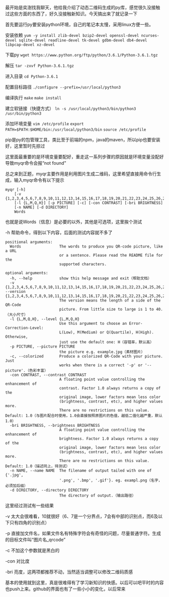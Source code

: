 最开始是奕澍找我聊天，他给我介绍了动态二维码生成的py库，感觉很久没接触过这些方面的东西了，好久没接触新知识。今天搞出来了就记录一下

首先要运行py要安装python环境，自己的笔记本太慢，采用linux方便一些。

安装依赖
`yum -y install zlib-devel bzip2-devel openssl-devel ncurses-devel sqlite-devel readline-devel tk-devel gdbm-devel db4-devel libpcap-devel xz-devel`

下载py
`wget https://www.python.org/ftp/python/3.6.1/Python-3.6.1.tgz`

解压
`tar -zxvf Python-3.6.1.tgz`

进入目录
`cd Python-3.6.1`

配置目标路径
`./configure --prefix=/usr/local/python3`

编译执行
`make`
`make install`

建立软链接（快捷方式）
`ln -s /usr/local/python3/bin/python3 /usr/bin/python3`

添加环境变量
`vim /etc/profile`
`export PATH=$PATH:$HOME/bin:/usr/local/python3/bin`
`source /etc/profile`

pip是py的包管理工具，类比至于前端的npm，java的maven，所以pip也要安装好，这里暂时先掠过

这里面最重要的是环境变量要配好，重走这一系列步骤的原因就是环境变量没配好导致myqr命令会报“not found”

总之来到正题，myqr主要作用是利用图片生成二维码，这里希望直接用命令行生成，输入myqr命令有以下提示

	myqr [-h]
        [-v {1,2,3,4,5,6,7,8,9,10,11,12,13,14,15,16,17,18,19,20,21,22,23,24,25,26,27,28,29,30,31,32,33,34,35,36,37,38,39,40}]
        [-l {L,M,Q,H}] [-p PICTURE] [-c] [-con CONTRAST] [-bri BRIGHTNESS]
        [-n NAME] [-d DIRECTORY]
        Words

也就是说Words（信息）是必要的以外，其他是可选项，这里挨个测试

-h 帮助命令，得到以下内容，后面的测试内容就不多了

	positional arguments:
	  Words                 The words to produce you QR-code picture, like a URL
	                        or a sentence. Please read the README file for the
	                        supported characters.
	
	optional arguments:
	  -h, --help            show this help message and exit（帮助文档）
	  -v {1,2,3,4,5,6,7,8,9,10,11,12,13,14,15,16,17,18,19,20,21,22,23,24,25,26,27,28,29,30,31,32,33,34,35,36,37,38,39,40}, --version {1,2,3,4,5,6,7,8,9,10,11,12,13,14,15,16,17,18,19,20,21,22,23,24,25,26,27,28,29,30,31,32,33,34,35,36,37,38,39,40}
	                        The version means the length of a side of the QR-Code
	                        picture. From little size to large is 1 to 40.（大小尺寸）
	  -l {L,M,Q,H}, --level {L,M,Q,H}
	                        Use this argument to choose an Error-Correction-Level:
	                        L(Low), M(Medium) or Q(Quartile), H(High). Otherwise,
	                        just use the default one: H（容错率，默认高）
	  -p PICTURE, --picture PICTURE
	                        the picture e.g. example.jpg（素材图片）
	  -c, --colorized       Produce a colorized QR-Code with your picture. Just
	                        works when there is a correct '-p' or '--picture'.（色彩丰富）
	  -con CONTRAST, --contrast CONTRAST
	                        A floating point value controlling the enhancement of
	                        contrast. Factor 1.0 always returns a copy of the
	                        original image, lower factors mean less color
	                        (brightness, contrast, etc), and higher values more.
	                        There are no restrictions on this value. Default: 1.0（与图片配合时使用，1.0会直接按照原图片的色值，越低二值化越严重，默认1.0）
	  -bri BRIGHTNESS, --brightness BRIGHTNESS
	                        A floating point value controlling the enhancement of
	                        brightness. Factor 1.0 always returns a copy of the
	                        original image, lower factors mean less color
	                        (brightness, contrast, etc), and higher values more.
	                        There are no restrictions on this value. Default: 1.0（描述同上，待测试）
	  -n NAME, --name NAME  The filename of output tailed with one of {'.jpg',
	                        '.png', '.bmp', '.gif'}. eg. exampl.png（名字，必须加后缀）
	  -d DIRECTORY, --directory DIRECTORY
	                        The directory of output.（输出路径）

这里经过测试有一些结果

-v 太大会很难看，10就很好（6、7是一个分界点，7会有中部的识别点，而6及以下只有四角的识别点）

-p 直接加文件名，如果文件名有特殊字符会有奇怪的问题，尽量普通字符。生成的目标文件叫“图片名_qrcode”

-c 不加这个参数就是黑白的

-con 对比度

-bri 亮度，这两项都推荐不动，当然适当调整可以修改二维码质感


基本的使用就到这里，真是很难得有了学习新知识的快感。以后可以吧平时的内容也push上来。github的界面也有了一些小小的变化，以后常来
